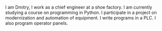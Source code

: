 I am Dmitry, I work as a chief engineer at a shoe factory. I am currently studying a course on programming in Python. I participate in a project on modernization and automation of equipment. I write programs in a PLC. I also program operator panels.